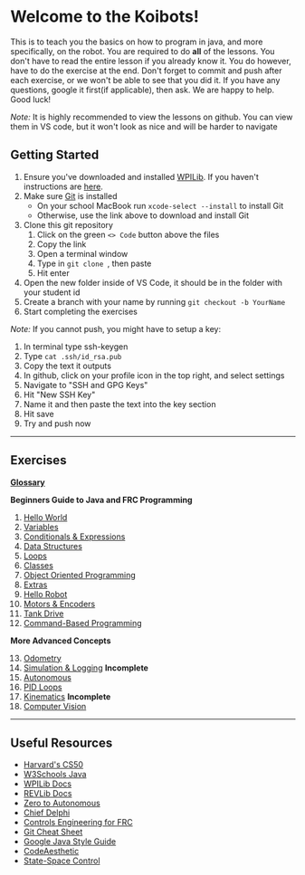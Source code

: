 # Welcome to the Koibots!

This is to teach you the basics on how to program in java, and more specifically, on the robot. You are required to do **all** of the lessons. You don't have to read the entire lesson if you already know it. You do however, have to do the exercise at the end. Don't forget to commit and push after each exercise, or we won't be able to see that you did it. If you have any questions, google it first(if applicable), then ask. We are happy to help. Good luck!

*Note:* It is highly recommended to view the lessons on github. You can view them in VS code, but it won't look as nice and will be harder to navigate

## Getting Started
1. Ensure you've downloaded and installed [WPILib](https://github.com/wpilibsuite/allwpilib). If you haven't instructions are [here](https://koibots8230.github.io/koidocs/vscode.html).
2. Make sure [Git](https://git-scm.com/downloads) is installed
   + On your school MacBook run ```xcode-select --install``` to install Git
   + Otherwise, use the link above to download and install Git
3. Clone this git repository
   1. Click on the green `<> Code` button above the files
   2. Copy the link
   3. Open a terminal window
   4. Type in `git clone `, then paste
   5. Hit enter
4. Open the new folder inside of VS Code, it should be in the folder with your student id
5. Create a branch with your name by running `git checkout -b YourName`
6. Start completing the exercises

*Note:* If you cannot push, you might have to setup a key:
   1. In terminal type ssh-keygen
   2. Type `cat .ssh/id_rsa.pub`
   3. Copy the text it outputs
   4. In github, click on your profile icon in the top right, and select settings
   5. Navigate to "SSH and GPG Keys"
   6. Hit "New SSH Key"
   7. Name it and then paste the text into the key section
   8. Hit save
   9. Try and push now

---

## Exercises

**[Glossary](Glossary.md)**

**Beginners Guide to Java and FRC Programming**

1. [Hello World](exercises/HelloWorld.md)
2. [Variables](exercises/Variables.md) 
3. [Conditionals & Expressions](exercises/Conditionals.md)
4. [Data Structures](exercises/DataStructures.md)
5. [Loops](exercises/Loops.md) 
6. [Classes](exercises/Classes.md)
7. [Object Oriented Programming](exercises/OOP.md)
8. [Extras](exercises/Extras.md)
9. [Hello Robot](exercises/HelloRobot.md)
10. [Motors & Encoders](exercises/MotorsAndEncoders.md)
11. [Tank Drive](exercises/TankDrive.md)
12. [Command-Based Programming](exercises/CommandBased.md)

**More Advanced Concepts**

13.  [Odometry](exercises/Odometry.md) 
14.  [Simulation & Logging](exercises/SimulationAndLogging.md) **Incomplete**
15.  [Autonomous](exercises/Autonomous.md)
16.  [PID Loops](exercises/PIDLoops.md)
17.  [Kinematics](exercises/Kinematics.md) **Incomplete**
18.  [Computer Vision](exercises/Vision.md)

---

## Useful Resources

 - [Harvard's CS50](https://www.youtube.com/playlist?list=PLhQjrBD2T380F_inVRXMIHCqLaNUd7bN4)
 - [W3Schools Java](https://www.w3schools.com/java/default.asp)
 - [WPILib Docs](https://docs.wpilib.org/en/stable/index.html)
 - [REVLib Docs](https://docs.revrobotics.com/sparkmax/software-resources/spark-max-api-information)
 - [Zero to Autonomous](https://www.youtube.com/@0ToAuto/videos)
 - [Chief Delphi](https://www.chiefdelphi.com/)
 - [Controls Engineering for FRC](https://file.tavsys.net/control/controls-engineering-in-frc.pdf)
 - [Git Cheat Sheet](https://education.github.com/git-cheat-sheet-education.pdf)
 - [Google Java Style Guide](https://google.github.io/styleguide/javaguide.html)
 - [CodeAesthetic](https://www.youtube.com/@CodeAesthetic/videos)
 - [State-Space Control](https://www.youtube.com/playlist?list=PLn8PRpmsu08podBgFw66-IavqU2SqPg_w)